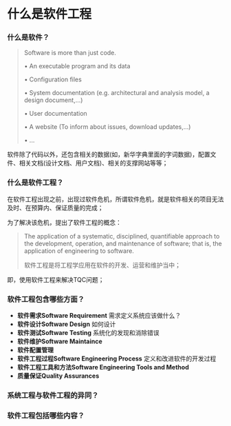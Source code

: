 # 什么是软件工程

### 什么是软件？

> Software is more than just code. 
>
> • An executable program and its data
>
>  • Configuration files
>
>  • System documentation \(e.g. architectural and analysis model, a design document,...\)
>
> • User documentation
>
> • A website \(To inform about issues, download updates,...\) 
>
> • ...

软件除了代码以外，还包含相关的数据\(如，新华字典里面的字词数据\)，配置文件、相关文档\(设计文档、用户文档\)、相关的支撑网站等等；

### 什么是软件工程？

在软件工程出现之前，出现过软件危机，所谓软件危机，就是软件相关的项目无法及时、在预算内、保证质量的完成；

为了解决该危机，提出了软件工程的概念：

> The application of a systematic, disciplined, quantifiable approach to the development, operation, and maintenance of software; that is, the application of engineering to software.
>
> 软件工程是将工程学应用在软件的开发、运营和维护当中；

即，使用软件工程来解决TQC问题；

### 软件工程包含哪些方面？

* **软件需求Software Requirement** 需求定义系统应该做什么？
* **软件设计Software Design** 如何设计
* **软件测试Software Testing** 系统化的发现和消除错误
* **软件维护Software Maintaince**
* **软件配置管理**
* **软件工程过程Software Engineering Process** 定义和改进软件的开发过程
* **软件工程工具和方法Software Engineering Tools and Method**
* **质量保证Quality Assurances**





### 系统工程与软件工程的异同？

### 软件工程包括哪些内容？



